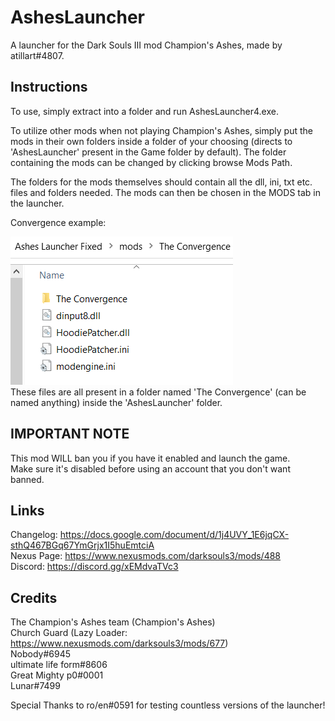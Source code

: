 # AshesLauncher
A launcher for the Dark Souls III mod Champion's Ashes, made by atillart#4807.  


## Instructions
To use, simply extract into a folder and run AshesLauncher4.exe.

To utilize other mods when not playing Champion's Ashes, simply put the mods in their own folders inside a folder of your choosing (directs to 'AshesLauncher' present in the Game folder by default).  The folder containing the mods can be changed by clicking browse Mods Path.    

The folders for the mods themselves should contain all the dll, ini, txt etc. files and folders needed. The mods can then be chosen in the MODS tab in the launcher.  

Convergence example:  

![image](https://github.com/Atillart-One/AshesLauncher/blob/main/scrn.png)  
These files are all present in a folder named 'The Convergence' (can be named anything) inside the 'AshesLauncher' folder.

## IMPORTANT NOTE
This mod WILL ban you if you have it enabled and launch the game.   
Make sure it's disabled before using an account that you don't want banned.

## Links
Changelog: 	  https://docs.google.com/document/d/1j4UVY_1E6jqCX-sthQ467BGq67YmGrjx1I5huEmtciA  
Nexus Page: 	https://www.nexusmods.com/darksouls3/mods/488  
Discord: 	    https://discord.gg/xEMdvaTVc3

## Credits
The Champion's Ashes team  (Champion's Ashes)   
Church Guard (Lazy Loader: https://www.nexusmods.com/darksouls3/mods/677)  
Nobody#6945  
ultimate life form#8606  
Great Mighty p0#0001  
Lunar#7499  

Special Thanks to ro/en#0591 for testing countless versions of the launcher!

